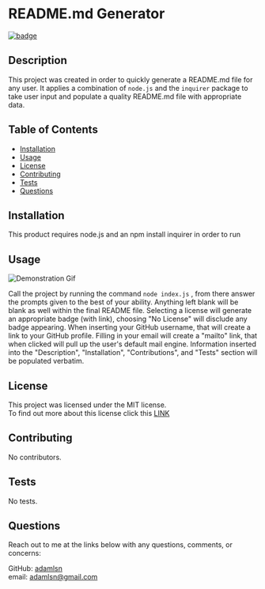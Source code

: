 
  # README.md Generator

  [![badge](https://img.shields.io/badge/License-MIT-green)](https://opensource.org/licenses/MIT)

  ## Description
  
  This project was created in order to quickly generate a README.md file for any user. It applies a combination of `node.js` and the `inquirer` package to take user input and populate a quality README.md file with appropriate data.

  ## Table of Contents
  
  * [Installation](#installation)
  * [Usage](#usage)
  * [License](#license)
  * [Contributing](#contributing)
  * [Tests](#tests)
  * [Questions](#questions)
  
  ## Installation
  
  This product requires node.js and an npm install inquirer in order to run

  ## Usage
  
  ![Demonstration Gif](./demo-gif/demo.gif)

  Call the project by running the command `node index.js` , from there answer the prompts given to the best of your ability. Anything left blank will be blank as well within the final README file. Selecting a license will generate an appropriate badge (with link), choosing "No License" will disclude any badge appearing. When inserting your GitHub username, that will create a link to your GitHub profile. Filling in your email will create a "mailto" link, that when clicked will pull up the user's default mail engine. Information inserted into the "Description", "Installation", "Contributions", and "Tests" section will be populated verbatim.

  ## License
  
   This project was licensed under the MIT license.</br>To find out more about this license click this [LINK](https://opensource.org/licenses/MIT)

  ## Contributing
  
  No contributors.

  ## Tests
  
  No tests.

  ## Questions
  
  Reach out to me at the links below with any questions, comments, or concerns:

  GitHub: [adamlsn](https://github.com/adamlsn)</br>
  email: [adamlsn@gmail.com](mailto:adamlsn@gmail.com)
  